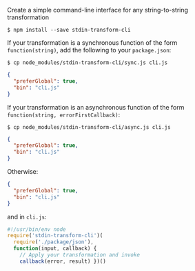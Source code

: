 Create a simple command-line interface for any string-to-string transformation

```shellsession
$ npm install --save stdin-transform-cli
```

If your transformation is a synchronous function of the form `function(string)`, add the following to your `package.json`:

```shellsession
$ cp node_modules/stdin-transform-cli/sync.js cli.js
```

```json
{
  "preferGlobal": true,
  "bin": "cli.js"
}
```

If your transformation is an asynchronous function of the form `function(string, errorFirstCallback)`:

```shellsession
$ cp node_modules/stdin-transform-cli/async.js cli.js
```

```json
{
  "preferGlobal": true,
  "bin": "cli.js"
}
```

Otherwise:

```json
{
  "preferGlobal": true,
  "bin": "cli.js"
}
```

and in `cli.js`:

```javascript
#!/usr/bin/env node
require('stdin-transform-cli')(
  require('./package/json'),
  function(input, callback) {
    // Apply your transformation and invoke
    callback(error, result) })()
```
